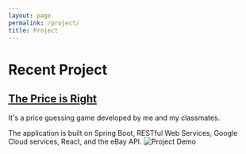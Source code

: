 ```yaml
---
layout: page
permalink: /project/
title: Project
---
```

# Recent Project
## [The Price is Right](https://github.com/sopra-fs24-group-18/sopra-fs24-group-18-server/blob/main/README.md)

It's a price guessing game developed by me and my classmates.

The application is built on Spring Boot, RESTful Web Services, Google Cloud services, React, and the eBay API.
![Project Demo](https://github.com/YanYang-G0001/github.io/blob/master/project1.png)
